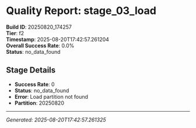 # Quality Report: stage_03_load

**Build ID**: 20250820_174257  
**Tier**: f2  
**Timestamp**: 2025-08-20T17:42:57.261204  
**Overall Success Rate**: 0.0%  
**Status**: no_data_found

## Stage Details

- **Success Rate**: 0
- **Status**: no_data_found
- **Error**: Load partition not found
- **Partition**: 20250820

---
*Generated: 2025-08-20T17:42:57.261325*
